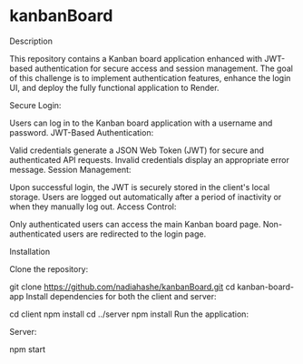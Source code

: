 # kanbanBoard
Description

This repository contains a Kanban board application enhanced with JWT-based authentication for secure access and session management. The goal of this challenge is to implement authentication features, enhance the login UI, and deploy the fully functional application to Render.

Secure Login:

Users can log in to the Kanban board application with a username and password.
JWT-Based Authentication:

Valid credentials generate a JSON Web Token (JWT) for secure and authenticated API requests.
Invalid credentials display an appropriate error message.
Session Management:

Upon successful login, the JWT is securely stored in the client's local storage.
Users are logged out automatically after a period of inactivity or when they manually log out.
Access Control:

Only authenticated users can access the main Kanban board page.
Non-authenticated users are redirected to the login page.

Installation

Clone the repository:

git clone  https://github.com/nadiahashe/kanbanBoard.git
cd kanban-board-app
Install dependencies for both the client and server:

cd client
npm install
cd ../server
npm install
Run the application:

Server:

npm start
